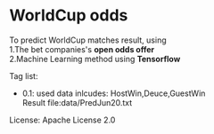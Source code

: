 # WorldCup odds

To predict WorldCup matches result, using</br>
1.The bet companies's **open odds offer**</br>
2.Machine Learning method using **Tensorflow**

Tag list:
* 0.1: used data inlcudes: HostWin,Deuce,GuestWin</br>
	Result file:data/PredJun20.txt		

License:
	Apache License 2.0

